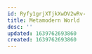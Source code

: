 ```yaml
---
id: Ryfy1grjXTjkXwDV2wRv-
title: Metamodern World
desc: ''
updated: 1639762693860
created: 1639762693860
---
```


